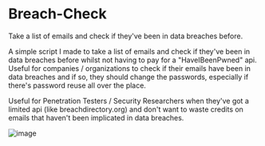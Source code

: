 # Breach-Check
Take a list of emails and check if they've been in data breaches before.


A simple script I made to take a list of emails and check if they've been in data breaches before whilst not having to pay for a "HaveIBeenPwned" api.
Useful for companies / organizations to check if their emails have been in data breaches and if so, they should change the passwords, especially if there's password reuse all over the place. 

Useful for Penetration Testers / Security Researchers when they've got a limited api (like breachdirectory.org) and don't want to waste credits on emails that haven't been implicated in data breaches.


![image](https://user-images.githubusercontent.com/59520244/152710555-9310a3cc-5800-46a9-bb11-90d39d4a2a96.png)
